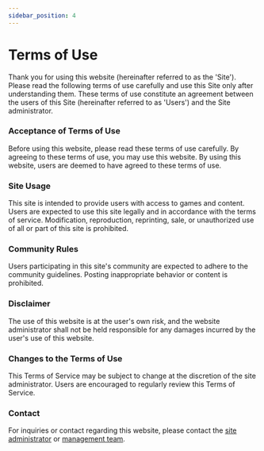 ```yaml
---
sidebar_position: 4
---
```


# Terms of Use

Thank you for using this website (hereinafter referred to as the 'Site'). Please read the following terms of use carefully and use this Site only after understanding them. These terms of use constitute an agreement between the users of this Site (hereinafter referred to as 'Users') and the Site administrator.

### Acceptance of Terms of Use
Before using this website, please read these terms of use carefully. By agreeing to these terms of use, you may use this website. By using this website, users are deemed to have agreed to these terms of use.

### Site Usage
This site is intended to provide users with access to games and content. Users are expected to use this site legally and in accordance with the terms of service.
Modification, reproduction, reprinting, sale, or unauthorized use of all or part of this site is prohibited.

### Community Rules
Users participating in this site's community are expected to adhere to the community guidelines. Posting inappropriate behavior or content is prohibited.

### Disclaimer
The use of this website is at the user's own risk, and the website administrator shall not be held responsible for any damages incurred by the user's use of this website.

### Changes to the Terms of Use
This Terms of Service may be subject to change at the discretion of the site administrator. Users are encouraged to regularly review this Terms of Service.

### Contact
For inquiries or contact regarding this website, please contact the [site administrator](https://fun117.vercel.app/) or [management team](https://github.com/selcold).